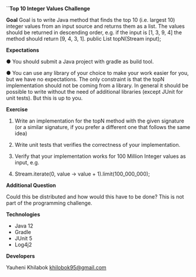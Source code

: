 ``**Top 10 Integer Values Challenge**

**Goal** 
Goal is to write Java method that finds the top 10 (i.e. largest 10) integer values from 
an input source and returns them as a list. The values should be returned in descending order,
e.g. if the input is [1, 3, 9, 4] the method should return [9, 4, 3, 1]. 
public List<Integer> topN(Stream<Integer> input); 
 
**Expectations** 

● You should submit a Java project with gradle as build tool.

● You can use any library of your choice to make your work easier for you, but we have 
no expectations. The only constraint is that the topN implementation should not be coming
from a library. In general it should be possible to write without the need of additional
 libraries (except JUnit for unit tests). But this is up to you. 
 
**Exercise** 

1. Write an implementation for the topN method with the given signature (or a similar signature, 
if you prefer a different one that follows the same idea) 
 
2. Write unit tests that verifies the correctness of your implementation. 

3. Verify that your implementation works for 100 Million Integer values as input, e.g. 

4. Stream.iterate(0, value -> value + 1).limit(100_000_000); 

**Additional Question** 

Could this be distributed and how would this have to be done? This is not part of the programming challenge.

**Technologies**
 
 * Java 12
 * Gradle
 * JUnit 5
 * Log4j2
 
 **Developers**
 
 Yauheni Khilabok
 khilobok95@gmail.com
